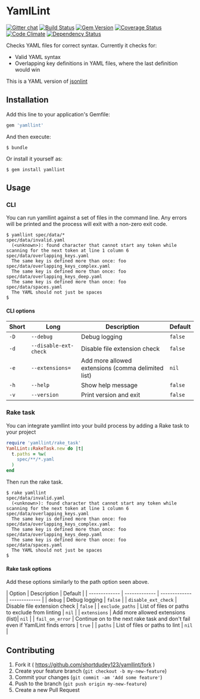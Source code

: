 # YamlLint

[![Gitter chat](https://badges.gitter.im/shortdudey123/yamllint.svg)](https://gitter.im/shortdudey123/yamllint)
[![Build Status](https://travis-ci.org/shortdudey123/yamllint.svg?branch=master)](https://travis-ci.org/shortdudey123/yamllint)
[![Gem Version](http://img.shields.io/gem/v/yamllint.svg)](https://rubygems.org/gems/yamllint)
[![Coverage Status](https://img.shields.io/coveralls/shortdudey123/yamllint/master.svg)](https://coveralls.io/r/shortdudey123/yamllint?branch=master)
[![Code Climate](https://codeclimate.com/github/shortdudey123/yamllint/badges/gpa.svg)](https://codeclimate.com/github/shortdudey123/yamllint)
[![Dependency Status](https://img.shields.io/gemnasium/shortdudey123/yamllint.svg)](https://gemnasium.com/shortdudey123/yamllint)

Checks YAML files for correct syntax.  Currently it checks for:

 * Valid YAML syntax
 * Overlapping key definitions in YAML files, where the last definition would win

This is a YAML version of [jsonlint](https://github.com/dougbarth/jsonlint)

## Installation

Add this line to your application's Gemfile:

```ruby
gem 'yamllint'
```

And then execute:

    $ bundle

Or install it yourself as:

    $ gem install yamllint

## Usage

### CLI

You can run yamllint against a set of files in the command line. Any errors will be printed and the process will exit with a non-zero exit code.

```
$ yamllint spec/data/*
spec/data/invalid.yaml
  (<unknown>): found character that cannot start any token while scanning for the next token at line 1 column 6
spec/data/overlapping_keys.yaml
  The same key is defined more than once: foo
spec/data/overlapping_keys_complex.yaml
  The same key is defined more than once: foo
spec/data/overlapping_keys_deep.yaml
  The same key is defined more than once: foo
spec/data/spaces.yaml
  The YAML should not just be spaces
$
```

#### CLI options

| Short | Long | Description | Default |
| ------------- | ------------- | ------------- | ------------- |
| `-D` | `--debug` | Debug logging | `false` |
| `-d` | `--disable-ext-check` | Disable file extension check | `false` |
| `-e` | `--extensions=` | Add more allowed extensions (comma delimited list) | `nil` |
| `-h` | `--help` | Show help message | `false` |
| `-v` | `--version` | Print version and exit | `false` |

### Rake task

You can integrate yamllint into your build process by adding a Rake task to your project

```ruby
require 'yamllint/rake_task'
YamlLint::RakeTask.new do |t|
  t.paths = %w(
    spec/**/*.yaml
  )
end
```

Then run the rake task.

```
$ rake yamllint
spec/data/invalid.yaml
  (<unknown>): found character that cannot start any token while scanning for the next token at line 1 column 6
spec/data/overlapping_keys.yaml
  The same key is defined more than once: foo
spec/data/overlapping_keys_complex.yaml
  The same key is defined more than once: foo
spec/data/overlapping_keys_deep.yaml
  The same key is defined more than once: foo
spec/data/spaces.yaml
  The YAML should not just be spaces
$
```

#### Rake task options

Add these options similarly to the path option seen above.

| Option | Description | Default |
| ------------- | ------------- | ------------- | ------------- |
| `debug` | Debug logging | `false` |
| `disable_ext_check` | Disable file extension check | `false` |
| `exclude_paths` | List of files or paths to exclude from linting | `nil` |
| `extensions` | Add more allowed extensions (list)| `nil` |
| `fail_on_error` | Continue on to the next rake task and don't fail even if YamlLint finds errors | `true` |
| `paths` | List of files or paths to lint | `nil` |

## Contributing

1. Fork it ( https://github.com/shortdudey123/yamllint/fork )
2. Create your feature branch (`git checkout -b my-new-feature`)
3. Commit your changes (`git commit -am 'Add some feature'`)
4. Push to the branch (`git push origin my-new-feature`)
5. Create a new Pull Request
